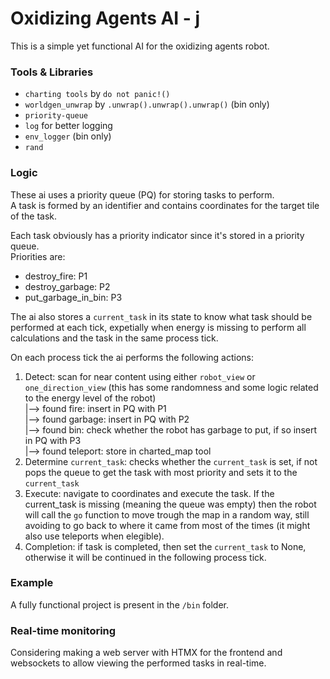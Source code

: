 # Oxidizing Agents AI - j
This is a simple yet functional AI for the oxidizing agents robot.

### Tools & Libraries
- `charting tools` by `do not panic!()`
- `worldgen_unwrap` by `.unwrap().unwrap().unwrap()` (bin only)
- `priority-queue`
- `log` for better logging
- `env_logger` (bin only)
- `rand`

### Logic
These ai uses a priority queue (PQ) for storing tasks to perform.  
A task is formed by an identifier and contains coordinates for the target tile of the task.  

Each task obviously has a priority indicator since it's stored in a priority queue.  
Priorities are:
- destroy_fire: P1
- destroy_garbage: P2
- put_garbage_in_bin: P3  

The ai also stores a `current_task` in its state to know what task should be performed at each tick, expetially when energy is missing to perform all calculations and the task in the same process tick.  

On each process tick the ai performs the following actions:
1. Detect: scan for near content using either `robot_view` or `one_direction_view` (this has some randomness and some logic related to the energy level of the robot)   
    |--> found fire: insert in PQ with P1  
    |--> found garbage: insert in PQ with P2  
    |--> found bin: check whether the robot has garbage to put, if so insert in PQ with P3   
    |--> found teleport: store in charted_map tool
2. Determine `current_task`: checks whether the `current_task` is set, if not pops the queue to get the task with most priority and sets it to the `current_task`
3. Execute: navigate to coordinates and execute the task. If the current_task is missing (meaning the queue was empty) then the robot will call the `go` function to move trough the map in a random way, still avoiding to go back to where it came from most of the times (it might also use teleports when elegible).   
4. Completion: if task is completed, then set the `current_task` to None, otherwise it will be continued in the following process tick.

### Example
A fully functional project is present in the `/bin` folder.

### Real-time monitoring
Considering making a web server with HTMX for the frontend and websockets to allow viewing the performed tasks in real-time.
